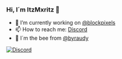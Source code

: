 ### Hi, I´m ItzMxritz 👋

- 🔭 I’m currently working on [@blockpixels](https://github.com/BlockPixelsNetwork)
- 📫 How to reach me: [Discord](https://discord.gg/hfHy7Wgv9D)
- 👯 I´m the bee from [@byraudy](https://github.com/ByRaudy)

[![Discord](https://img.shields.io/discord/907570132300218388?color=green&label=discord&logo=discord&logoColor=white&style=for-the-badge)](https://discord.gg/hfHy7Wgv9D)

